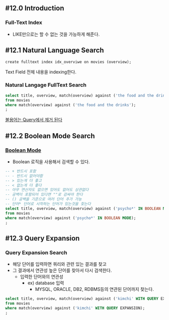 ## #12.0 Introduction
### Full-Text Index
- LIKE만으로는 할 수 없는 것을 가능하게 해준다.

## #12.1 Natural Language Search

`create fulltext index idx_overviwe on movies (overview);`

Text Field 전체 내용을 indexing한다.

### Natural Langage FullText Search
```sql
select title, overview, match(overview) against ('the food and the drinks') as score
from movies
where match(overview) against ('the food and the drinks');
;
```

[불용어는 Query에서 제거 된다](https://dev.mysql.com/doc/refman/8.4/en/fulltext-stopwords.html)

## #12.2 Boolean Mode Search

### [Boolean Mode](https://dev.mysql.com/doc/refman/8.4/en/fulltext-boolean.html)
- Boolean 로직을 사용해서 검색할 수 있다.

```sql
-- + 반드시 포함
-- - 반드시 없어야함
-- > 있는게 더 좋고
-- < 없는게 더 좋다
-- 아무 연산자도 없으면 있어도 없어도 상관없다
-- 공백이 포함되어 있다면 ""로 감싸야 한다
-- () 공백을 기준으로 여러 단어 추가 가능
-- 단어* 단어로 시작하는 단어가 있는것을 찾는다
select title, overview, match(overview) against ('psycho*' IN BOOLEAN MODE) as score
from movies
where match(overview) against ('psycho*' IN BOOLEAN MODE);
;
```

## #12.3 Query Expansion

### Query Expansion Search
- 해당 단어를 입력하면 쿼리와 관련 있는 결과를 찾고
- 그 결과에서 연관성 높은 단어를 찾아서 다시 검색한다.
	- 입력한 단어와의 연관성
		- ex) database 입력
			- MYSQL, ORACLE, DB2, RDBMS등의 연관된 단어까지 찾는다.

```sql
select title, overview, match(overview) against ('kimchi' WITH QUERY EXPANSION) as score
from movies
where match(overview) against ('kimchi' WITH QUERY EXPANSION);
;
```